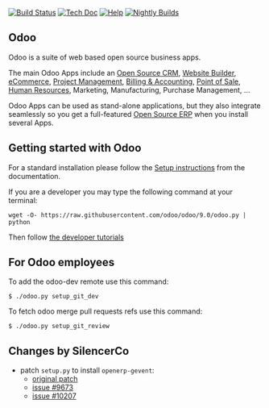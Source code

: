 [![Build Status](http://runbot.odoo.com/runbot/badge/flat/1/9.0.svg)](http://runbot.odoo.com/runbot)
[![Tech Doc](http://img.shields.io/badge/9.0-docs-8f8f8f.svg?style=flat)](http://www.odoo.com/documentation/9.0)
[![Help](http://img.shields.io/badge/9.0-help-8f8f8f.svg?style=flat)](https://www.odoo.com/forum/help-1)
[![Nightly Builds](http://img.shields.io/badge/9.0-nightly-8f8f8f.svg?style=flat)](http://nightly.odoo.com/)

Odoo
----

Odoo is a suite of web based open source business apps.

The main Odoo Apps include an <a href="https://www.odoo.com/page/crm">Open Source CRM</a>, <a href="https://www.odoo.com/page/website-builder">Website Builder</a>, <a href="https://www.odoo.com/page/e-commerce">eCommerce</a>, <a href="https://www.odoo.com/page/project-management">Project Management</a>, <a href="https://www.odoo.com/page/accounting">Billing &amp; Accounting</a>, <a href="https://www.odoo.com/page/point-of-sale">Point of Sale</a>, <a href="https://www.odoo.com/page/employees">Human Resources</a>, Marketing, Manufacturing, Purchase Management, ...  

Odoo Apps can be used as stand-alone applications, but they also integrate seamlessly so you get
a full-featured <a href="https://www.odoo.com">Open Source ERP</a> when you install several Apps.


Getting started with Odoo
-------------------------
For a standard installation please follow the <a href="https://www.odoo.com/documentation/9.0/setup/install.html">Setup instructions</a>
from the documentation.

If you are a developer you may type the following command at your terminal:

    wget -O- https://raw.githubusercontent.com/odoo/odoo/9.0/odoo.py | python

Then follow <a href="https://www.odoo.com/documentation/9.0/tutorials.html">the developer tutorials</a>


For Odoo employees
------------------

To add the odoo-dev remote use this command:

    $ ./odoo.py setup_git_dev

To fetch odoo merge pull requests refs use this command:

    $ ./odoo.py setup_git_review


Changes by SilencerCo
---------------------

- patch `setup.py` to install `openerp-gevent`:
  - [original patch](https://github.com/odoo/odoo/commit/c12c097655a4f770281dfdf5bb35657080abcd7b)
  - [issue #9673](https://github.com/odoo/odoo/issues/9673)
  - [issue #10207](https://github.com/odoo/odoo/pull/10207#issuecomment-216745382)
